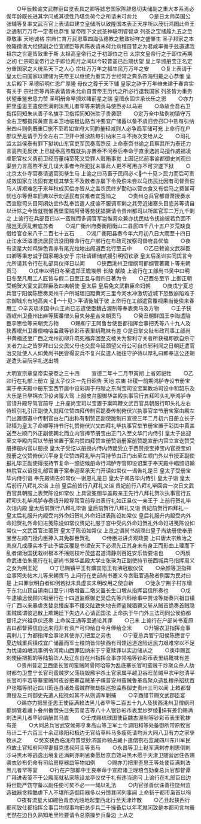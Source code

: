 <!-- { "loadSidebar": true } -->
　　○甲辰敕谕文武群臣曰览表具之卿等摅忠国家陈辞恳切夫储副之重大本系焉必俟年龄既长进其学问成其德性乃堪负荷今之所请未可俞允
　　○是日太师英国公张辅等复率文武百官上表请曰建立皇储所以致隆国本表正天序所以茂衍鸿图此帝王之通制万万年一定者也恭惟  皇帝陛下文武圣神聪明睿智承  列圣之宝绪履九五之至尊敬事  天地诚格  宗庙仁育万民恩覃四海弘德教之敷致祯祥之盛肇生  圣子邦家之本攸隆徵诸大经储副之位宜建臣等两陈表请未荷允俞稽自昔之为君咸率循于兹道逮我  祖宗之世寔皆致重于斯  太祖高皇帝行之于初即位之日  太宗文皇帝行之于即位再期之初  仁宗昭皇帝行之于即位两月之间以今较昔盖已后期伏望  皇上早颁册宝正名定分重国家之大统系天下之人心  宗社万万年之福生民万万年之安
　　○复上表请于  皇太后曰国家以建储为先帝王以继统为重实万世经常之典系四海归戴之心恭惟  皇太后殿下  圣德昭明仁恩广厚隆  母仪之尊于天下辅  皇家之祚于万年维未建于春宫实有关于  宗社臣等再陈表请皆未允俞自昔帝王历代之所必行逮我国家  列圣皆为重务伏望垂鉴忠恳力赞  圣明册命早颁欢睹前星之瑞  皇图永固世承长乐之恩
　　○亦力把里歪思王遣使臣满剌法黑儿者罕等来朝贡马使臣亦以马进
　　○命故金吾右卫指挥同知朱从善子名旗手卫指挥同知张胜子贵袭职
　　○定万全中盐例初镇守万全右卫都指挥黄直言本卫地临极边路当冲要宜广储蓄以备不虞旧尝召□中盐每引纳米四斗则例既重□旅不至若如宣府大同酌量轻减则人必争趋军储可充  上命行在户部议至是请于万全左右二卫开中淮浙盐每引纳米三斗不拘次支给从之
　　○司礼监太监侯泰有罪下狱初山东官吏军民奏高煦反  上命泰赍书谕之且察其所为泰还力言高煦无反状  上已疑泰高煦既就执亦置泰不问泰后奉命于直隶选驸马擅作威福凌虐职官杖义勇前卫经历董纯至死又受罪人赃贿事觉  上因记忆前事谕都御史刘观曰渠尝力言高煦不反几误大事者今所犯犹末事此人更不可用亦不可贷遂下狱
　　○北京太仆寺官奏请遣官阅孳生马  上谕之曰马畜于民间必＜宀十见＞民力而后可责成效国家立法固有定规其孳生不及数者亦屡下令免偿未尝以马伤民比因有司督责偿马人诉艰难乞于来年秋成买偿亦皆从之盖农民终岁勤动以营衣食又有偿马之费甚可悯也尔等但率旧典以示劝惩民有贫难者宜宽恤之
　　○贵州总兵官都督萧授奏水西宣慰司头目阿闭妨宜作乱奉旨遣人抚谕不服调军剿之其旁近诸寨头目底苏等请自以计除之今皆就戮惟西堡蛮贼阿骨等势犹猖獗请令贵州都司以所属官军二万九千剿之  上谕行在兵部臣曰以一蛮贼而多调官军岂惟劳众兼亦扰民姑令抚谕彼若负固不服岂无厌乱若底苏者
　　○湖广衡州府奏衡阳衡山二县民四千八十五户岁荒缺食借给官仓米八千二百七十五石
　　○湖广衡阳县奏今年六月初八日大雨至十四日止江水泛溢漂流居民渰没田稼命行在户部行在布政司按察司督府县优恤
　　○夜有流星大如鸡弹色青赤有尾光烛地出阁道西北行至云中
　　○乙巳敕谕文武群臣曰卿等秉忠诚于国家期永安于  宗社请建储贰援引明切钦承  皇太后圣训实同舆言今允所请其令行在礼部具仪择日以闻
　　○狭西洮州卫僧纲司都纲管著藏卜等来朝贡马
　　○戊申以明日冬至遣郑王瞻埈祭  长陵  献陵  上谕行在工部尚书吴中曰明日冬至凡用工人匠皆与假二日至正旦与假四日著为令
　　○己酉冬至节  上御正朝受朝贺大宴文武群臣及四夷朝使  皇太后  皇后免文武群臣命妇朝
　　○庚戌宁夏总兵官宁阳侯陈懋奏灵州千户所城垣旧距黄河三里今河水冲激切近城下恐致崩陷难于宗御城东有地高爽＜宀十见＞平请徙城于彼  上命行在工部遣官覆视果当徙俟来春用工
○辛亥琉求国中山王尚已志遣使臣魏古渥制等奉表贡马及方物
　　○壬子狭西岷州卫叠州出麻等簇番僧头目失劳星吉来朝贡马
　　○癸丑朝鲜国王李祹遣陪臣李思俭等来朝贡方物
　　○赐和宁王阿鲁台使臣都指挥佥事把秃等八十九人及狭西岷州卫番僧喃哈监藏等钞彩币表里绢靴袜有差
○是日掌交阯布政司事工部尚书黄福还至广西之龙州初柳升既死福奔回至支棱关为黎利守关者所获福即欲自杀守关者力止之皆罗拜曰公交民父母也交民今延颈望父母公可自杀邪利闻之日朝廷遣官治交阯使人人如黄尚书民皆得安兵不复兴矣遣人驰往守护待以厚礼曰即奉送公还朝遂遣头目阮孚礼送出境


大明宣宗章皇帝实录卷之三十四
　　宣德二年十二月甲寅朔  上省郊祀牲
　　○乙卯行在礼部上册立  皇太子仪注一先日昭告  天地  宗庙  社稷一前期鸿胪寺设节册宝案于奉天殿中册东宝西节居中设彩舆于丹陛之东尚宝司设宝案教坊司设中和韶乐及大乐是日早锦衣卫设卤簿大驾  上服皮弁服御华盖殿执事官行五拜叩头礼毕鸿胪寺官请升殿导驾官前导  上升座尚宝司以宝置于案鸣鞭文武百官具朝服行叩头礼左右侍班引礼引正副使入就拜位赞四拜传制官跪奏传制俯伏兴执事官举节册宝案由殿左门出置御道中传制官由左门出称有制赞正副使跪制曰宣德三年二月初六日册立长子祁镇为皇太子命卿等持节行礼赞俯伏兴又四拜礼毕执事官举节册宝置于彩舆中黄盖送至左顺门外正副使朝北而立内官捧节册宝由正门入至文华门内侍引  皇太子出迎至文华殿内官以节册宝置于案内赞四拜赞宣册赞诣册案前赞跪宣册内官立宣讫赞受册捧册内官以册授  皇太子受讫以册授内侍内侍跪受立于西赞授宝捧宝内官授宝如授册之仪赞俯伏兴平身复位赞四拜礼毕内官持节由正门出至左顺门外以节授正副使报礼毕正副使得报持节复命一颁诏候册命行鸿胪寺官即设诏案于奉天殿中唱颁诏翰林院官以诏授礼部官置于案奉迎至承天门开读如常仪一谒告礼是日  皇太子受册宝毕内侍引诣  奉先殿谒告如常仪一谢恩礼是日  皇太子谒告毕内侍引  皇太子诣  皇太后前行八拜礼次诣  上前  皇后前皆行八拜礼又诣  贵妃前行八拜礼毕回宫一次日文武百官具朝服上表贺陈设如常仪  上具衮冕御华盖殿亲王先行八拜礼贺次执事官行五拜叩头礼毕鸿胪寺奏请升殿导驾官前导进表行礼如正旦仪一亲王于  上前行贺礼毕次诣内殿  皇太后前贺行八拜礼毕诣  皇后前贺行八拜礼又诣  贵妃前贺行四拜礼一  皇太后礼服升内殿受内外命妇贺礼外命妇进表陈设如常仪  皇后礼服升内殿受内外命妇贺礼外命妇进笺陈设如常仪贵妃礼服于宫中受内外命妇贺礼外命妇进笺陈设如常仪一文武百官进笺贺  皇太子陈设如常仪  上览之谓尚书胡濙曰皇子尚幼册使奉册宝至左顺门授内臣捧入其免群臣贺礼
　　○侍臣进讲贞观政要  上曰唐太宗致治之羙庶几成康实本乎此予尝反覆是书谓安天下必须先正其身未有身正而影曲上理而下乱者谓治国犹栽树根本不摇则枝叶茂盛君道清静则百姓安乐皆要语也
　　○丙辰命武进伯朱冕行在礼部尚书兼华盖殿大学士张瑛为正副使持节册西城兵马指挥周义之女为荆王妃
　　○丁巳赐镇平王有爌宜阳王有沸冠服仪仗
　　○朵颜等卫指挥佥事阿失帖木儿等来朝贡马  上问行在吏部尚书蹇义今贪赃官遇赦者例罢为民对曰是  上曰罪状明白者如例若狱未具虚实未明改用之使自新
　　○徙永宁荆子村东墩于东北山顶自镇南口至宁川墩增置二墩又置长生口墩从指挥吕信所奏也
　　○戊午逮镇远侯顾兴祖至行在十四道监察御史吴启先等六科给事中贾谅等劾奏兴祖自镇守广西以来暴虐贪婪怠慢废事不援交阯致失地丧师盗贼猖獗又斩从贼首诡奏首贼隐匿贼属谓彼逃散上欺朝廷下失边人心请正国法  上命执于午门外三法司同公侯伯都督讯之兴祖承伏还奏  上命俟王通等至通论其罪
　　○己未  上谕行在户部尚书夏原吉曰都督蒋信自远来归非有资产可仰给自今月俸给全米
　　○升锦衣卫指挥佥事喜剌儿丁为都指挥佥事论其使亦刀把里之劳也
　　○宁夏总兵官宁阳侯陈懋言宁夏边城重兵镇戍宜广储蓄而军士粮饷皆仰狭西有司馈运道途险远民力艰难常以不足为忧请如岷洮事例令河南山西罪囚纳米于宁夏赎罪以实边储从之
　　○庚申赐瓦剌使臣把把的等陆拾柒人及辽东自在州指挥佥事亦领哈等钞彩币表里绢靴袜有差
　　○贵州普定卫西堡长官司蛮贼阿骨阿哈等为乱底寨长官司蛮贼干炒聚众杀人劫财都匀卫豊宁长官司蛮贼罗父荡烧毁廨宇杀土官家属平越卫谷旺苗贼甲农甲恕清平长官司平若等寨蛮贼阿夜谷把寨苗贼革子祼普安州蛮贼鲁革各聚众造乱擅杀招抚百户张福等附近四川筠连县诸处蛮贼群聚劫掠巡按监察御史贵州三司以闻  上敕都督萧授及三司御史先遣人招抚如其不从则调军剿捕
　　○辛酉腊节赐文武郡臣宴
　　○赐亦力把里歪思王使臣满敕法黑儿者罕等二百五十九人及狭西洮州卫僧纲司都纲管着藏卜叠州番僧头目失劳星吉等八十人银钞彩币表里纱罗绫绢有差仍赐满剌法黑儿者罕钞绢酬其马直
　　○壬戌赐琉球国使臣魏古渥制等钞彩币表里靴袜有差
　　○大同总兵官武安候郑亨奏高山等卫军士今调阳和等处备御所带原牧官马计二千六百三十余疋缘阳和极边无官给草料马多瘦死请均派大同八卫有力之家孳牧从之
　　○癸亥狭西临洮府普觉妙济国师领占藏卜遣僧劄石监藏四川东川军民府故土官知府阿得妻摄克遣叔阿圭等贡马
　　○永昌等卫土鞑军满剌亦剌思倒剌沙马黑木等逃逸出境复还满剌亦剌思奏愿居京自效马黑木愿于天津卫随营居住各赐袭衣钞布仍命有司给房屋器皿等物如例
　　○赐亦刀把里歪思王等处使臣满剌法黑儿者罕等宴
　　○行在户部郎中王良奉命于宣府诸卫理粮刍劾奏总兵官都督谭广拜进表笺不于公廨而就私家陈设龙亭仪仗于礼有违当逮问  上谕行在礼部臣曰边将但能严饬守备以副任使可矣不必一一绳以礼法
　　○内官张善伏诛善往饶州监造磁器贪黩酷虐下人不堪所造御用器多以分馈其同列事闻  上命斩于都市枭首以徇
　　○夜有流星大如碗色青赤光烛地起奎西北行至天津炸散
　　○乙丑起狭西行都司致仕都指挥佥事吕均视事均旧总步兵二千操备后以年老就闲致是本都司言均虽老然在边日久熟知地里险要请令总原操步兵备边  上从之
